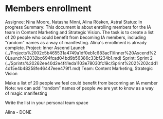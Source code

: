 # Members enrollment

Assignee: Nina Moore, Natasha Ninni, Alina Rösken, Astral
Status: In progress
Summary: This document is about enrolling members for the IA team in Content Marketing and Strategic Vision. The task is to create a list of 20 people who could benefit from becoming IA members, including "random" names as a way of manifesting. Alina's enrollment is already complete.
Project: Inner Ascend Launch (../Projects%2002c5b465531a4749a1df0eb1c683ac11/Inner%20Ascend%20Launch%2032bc694fcad04bd9b56386c33bf234b1.md)
Sprint: Sprint 2 (../Sprints%20262ee40d2e4f41eda1103e78030fc19c/Sprint%202%202cdd14d15e4b48258fe46447eee479f1.md)
Team: Content Marketing, Strategic Vision

Make a list of 20 people we feel could benefit from becoming an IA member
Note: we can add “random” names of people we are yet to know as a way of magic manifesting

Write the list in your personal team space

Alina - DONE